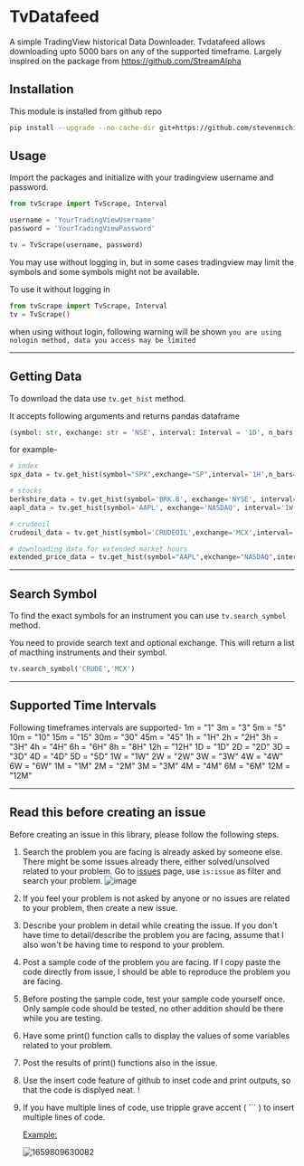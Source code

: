 # **TvDatafeed**

A simple TradingView historical Data Downloader. Tvdatafeed allows downloading upto 5000 bars on any of the supported timeframe. Largely inspired on the package from https://github.com/StreamAlpha



## Installation

This module is installed from github repo

```sh
pip install --upgrade --no-cache-dir git+https://github.com/stevenmichiels/tvscrape.git
```



## Usage

Import the packages and initialize with your tradingview username and password.

```python
from tvScrape import TvScrape, Interval

username = 'YourTradingViewUsername'
password = 'YourTradingViewPassword'

tv = TvScrape(username, password)
```

You may use without logging in, but in some cases tradingview may limit the symbols and some symbols might not be available.

To use it without logging in

```python
from tvScrape import TvScrape, Interval
tv = TvScrape()
```

when using without login, following warning will be shown `you are using nologin method, data you access may be limited`

---

## Getting Data

To download the data use `tv.get_hist` method.

It accepts following arguments and returns pandas dataframe

```python
(symbol: str, exchange: str = 'NSE', interval: Interval = '1D', n_bars: int = 10, fut_contract: int | None = None, extended_session: bool = False) -> DataFrame)
```

for example-

```python
# index
spx_data = tv.get_hist(symbol="SPX",exchange="SP",interval='1H',n_bars=500, extended_session=False)

# stocks
berkshire_data = tv.get_hist(symbol='BRK.B', exchange='NYSE', interval='1D', n_bars=300)
aapl_data = tv.get_hist(symbol='AAPL', exchange='NASDAQ', interval='1W', n_bars=300)

# crudeoil
crudeoil_data = tv.get_hist(symbol='CRUDEOIL',exchange='MCX',interval='1H',n_bars=5000,fut_contract=1)

# downloading data for extended market hours
extended_price_data = tv.get_hist(symbol="AAPL",exchange="NASDAQ",interval='1H',n_bars=500, extended_session=True)
```

---

## Search Symbol

To find the exact symbols for an instrument you can use `tv.search_symbol` method.

You need to provide search text and optional exchange. This will return a list of macthing instruments and their symbol.

```python
tv.search_symbol('CRUDE','MCX')
```

---



## Supported Time Intervals

Following timeframes intervals are supported-
    1m = "1"
    3m = "3"
    5m = "5"
    10m = "10"
    15m = "15"
    30m = "30"
    45m = "45"
    1h = "1H"
    2h = "2H"
    3h = "3H"
    4h = "4H"
    6h = "6H"
    8h = "8H"
    12h = "12H"
    1D = "1D"
    2D = "2D"
    3D = "3D"
    4D = "4D"
    5D = "5D"
    1W = "1W"
    2W = "2W"
    3W = "3W"
    4W = "4W"
    6W = "6W"
    1M = "1M"
    2M = "2M"
    3M = "3M"
    4M = "4M"
    6M = "6M"
    12M = "12M"

---

## Read this before creating an issue

Before creating an issue in this library, please follow the following steps.

1. Search the problem you are facing is already asked by someone else. There might be some issues already there, either solved/unsolved related to your problem. Go to [issues](https://github.com/StreamAlpha/tvdatafeed/issues) page, use `is:issue` as filter and search your problem. ![image](https://user-images.githubusercontent.com/59556194/128167319-2654cfa1-f718-4a52-82f8-b0c0d26bf4ef.png)
2. If you feel your problem is not asked by anyone or no issues are related to your problem, then create a new issue.
3. Describe your problem in detail while creating the issue. If you don't have time to detail/describe the problem you are facing, assume that I also won't be having time to respond to your problem.
4. Post a sample code of the problem you are facing. If I copy paste the code directly from issue, I should be able to reproduce the problem you are facing.
5. Before posting the sample code, test your sample code yourself once. Only sample code should be tested, no other addition should be there while you are testing.
6. Have some print() function calls to display the values of some variables related to your problem.
7. Post the results of print() functions also in the issue.
8. Use the insert code feature of github to inset code and print outputs, so that the code is displyed neat. !
9. If you have multiple lines of code, use tripple grave accent ( ``` ) to insert multiple lines of code.

   [Example:](https://docs.github.com/en/github/writing-on-github/creating-and-highlighting-code-blocks)

   ![1659809630082](image/README/1659809630082.png)
